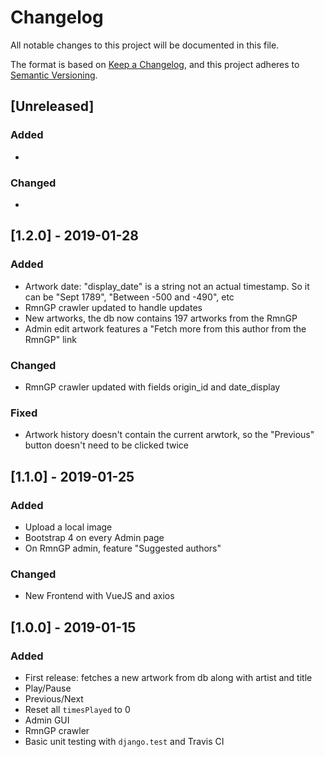 # Changelog
All notable changes to this project will be documented in this file.

The format is based on [Keep a Changelog](https://keepachangelog.com/en/1.0.0/),
and this project adheres to [Semantic Versioning](https://semver.org/spec/v2.0.0.html).

## [Unreleased]
### Added
-
### Changed
-

## [1.2.0] - 2019-01-28
### Added
- Artwork date: "display_date" is a string not an actual timestamp. So it can be "Sept 1789", "Between -500 and -490", etc
- RmnGP crawler updated to handle updates
- New artworks, the db now contains 197 artworks from the RmnGP
- Admin edit artwork features a "Fetch more from this author from the RmnGP" link
### Changed
- RmnGP crawler updated with fields origin_id and date_display
### Fixed
- Artwork history doesn't contain the current arwtork, so the "Previous" button doesn't need to be clicked twice

## [1.1.0] - 2019-01-25
### Added
- Upload a local image
- Bootstrap 4 on every Admin page
- On RmnGP admin, feature "Suggested authors"

### Changed
- New Frontend with VueJS and axios

## [1.0.0] - 2019-01-15
### Added
- First release: fetches a new artwork from db along with artist and title
- Play/Pause
- Previous/Next
- Reset all `timesPlayed` to 0
- Admin GUI
- RmnGP crawler
- Basic unit testing with `django.test` and Travis CI
